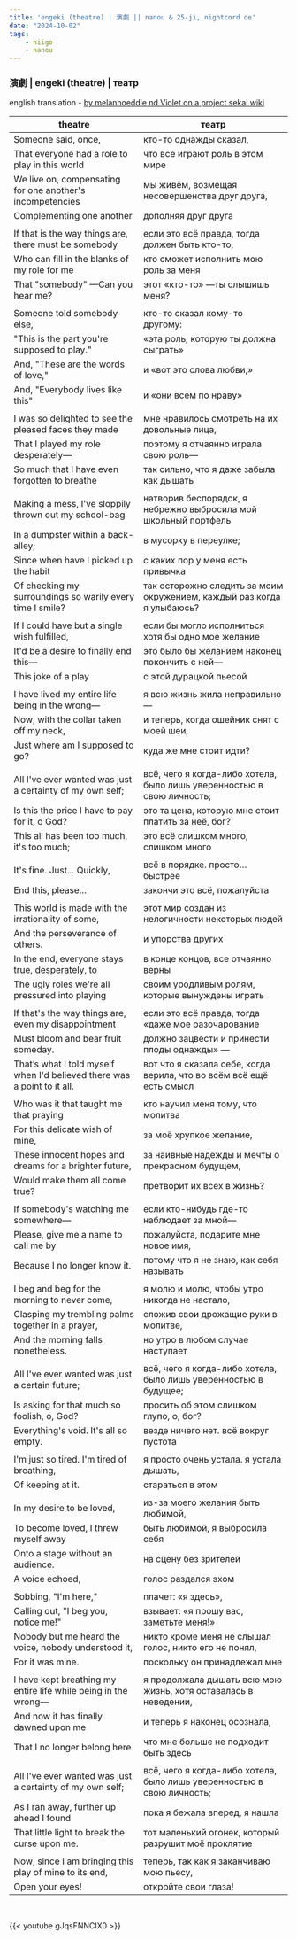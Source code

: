 ```yaml
---
title: 'engeki (theatre) | 演劇 || nanou & 25-ji, nightcord de'
date: "2024-10-02"
tags:
    - niigo
    - nanou
---
```


### 演劇 | engeki (theatre) | театр

english translation - [by melanhoeddie nd Violet on a project sekai wiki](https://projectsekai.fandom.com/wiki/Engeki)

theatre | театр
--|--
Someone said, once, | кто-то однажды сказал,
That everyone had a role to play in this world | что все играют роль в этом мире
We live on, compensating for one another's incompetencies | мы живём, возмещая несовершенства друг друга,
Complementing one another | дополняя друг друга
|||
If that is the way things are, there must be somebody | если это всё правда, тогда должен быть кто-то,
Who can fill in the blanks of my role for me | кто сможет исполнить мою роль за меня
That "somebody" —Can you hear me? | этот «кто-то» —ты слышишь меня? 
|||
Someone told somebody else, | кто-то сказал кому-то другому:
"This is the part you're supposed to play." | «эта роль, которую ты должна сыграть»
And, "These are the words of love," | и «вот это слова любви,»
And, "Everybody lives like this" | и «они всем по нраву»
|||
I was so delighted to see the pleased faces they made | мне нравилось смотреть на их довольные лица,
That I played my role desperately— | поэтому я отчаянно играла свою роль—
So much that I have even forgotten to breathe | так сильно, что я даже забыла как дышать
|||
Making a mess, I've sloppily thrown out my school-bag | натворив беспорядок, я небрежно выбросила мой школьный портфель
In a dumpster within a back-alley; | в мусорку в переулке;
Since when have I picked up the habit | с каких пор у меня есть привычка
Of checking my surroundings so warily every time I smile? | так осторожно следить за моим окружением, каждый раз когда я улыбаюсь?
|||
If I could have but a single wish fulfilled, | если бы могло исполниться хотя бы одно мое желание
It'd be a desire to finally end this— | это было бы желанием наконец покончить с ней—
This joke of a play | с этой дурацкой пьесой
|||
I have lived my entire life being in the wrong— | я всю жизнь жила неправильно—
Now, with the collar taken off my neck, | и теперь, когда ошейник снят с моей шеи,
Just where am I supposed to go? | куда же мне стоит идти? 
|||
All I've ever wanted was just a certainty of my own self; | всё, чего я когда-либо хотела, было лишь уверенностью в свою личность;
Is this the price I have to pay for it, o God? | это та цена, которую мне стоит платить за неё, бог?
This all has been too much, it's too much; | это всё слишком много, слишком много
|||
It's fine. Just... Quickly, | всё в порядке. просто… быстрее
End this, please... | закончи это всё, пожалуйста
|||
This world is made with the irrationality of some, | этот мир создан из нелогичности некоторых людей
And the perseverance of others. | и упорства других
In the end, everyone stays true, desperately, to | в конце концов, все отчаянно верны
The ugly roles we're all pressured into playing | своим уродливым ролям, которые вынуждены играть
|||
If that's the way things are, even my disappointment | если это всё правда, тогда «даже мое разочарование
Must bloom and bear fruit someday. | должно зацвести и принести плоды однажды» —
That’s what I told myself when I'd believed there was a point to it all. | вот что я сказала себе, когда верила, что во всём всё ещё есть смысл
|||
Who was it that taught me that praying | кто научил меня тому, что молитва
For this delicate wish of mine, | за моё хрупкое желание,
These innocent hopes and dreams for a brighter future, | за наивные надежды и мечты о прекрасном будущем,
Would make them all come true? | претворит их всех в жизнь?
|||
If somebody's watching me somewhere— | если кто-нибудь где-то наблюдает за мной—
Please, give me a name to call me by | пожалуйста, подарите мне новое имя,
Because I no longer know it. | потому что я не знаю, как себя называть
|||
I beg and beg for the morning to never come, | я молю и молю, чтобы утро никогда не настало,
Clasping my trembling palms together in a prayer, | сложив свои дрожащие руки в молитве,
And the morning falls nonetheless. | но утро в любом случае наступает
|||
All I've ever wanted was just a certain future; | всё, чего я когда-либо хотела, было лишь уверенностью в будущее;
Is asking for that much so foolish, o, God? | просить об этом слишком глупо, о, бог?
Everything's void. It's all so empty. | везде ничего нет. всё вокруг пустота
|||
I'm just so tired. I'm tired of breathing, | я просто очень устала. я устала дышать,
Of keeping at it. | стараться в этом
|||
In my desire to be loved, | из-за моего желания быть любимой,
To become loved, I threw myself away | быть любимой, я выбросила себя
Onto a stage without an audience. | на сцену без зрителей
A voice echoed, | голос раздался эхом
|||
Sobbing, "I'm here," | плачет: «я здесь»,
Calling out, "I beg you, notice me!" | взывает: «я прошу вас, заметьте меня!»
Nobody but me heard the voice, nobody understood it, | никто кроме меня не слышал голос, никто его не понял,
For it was mine. | поскольку он принадлежал мне
|||
I have kept breathing my entire life while being in the wrong— | я продолжала дышать всю мою жизнь, хотя оставалась в неведении,
And now it has finally dawned upon me | и теперь я наконец осознала,
That I no longer belong here. | что мне больше не подходит быть здесь
|||
All I've ever wanted was just a certainty of my own self; | всё, чего я когда-либо хотела, было лишь уверенностью в свою личность;
As I ran away, further up ahead I found | пока я бежала вперед, я нашла
That little light to break the curse upon me. | тот маленький огонек, который разрушит моё проклятие
|||
Now, since I am bringing this play of mine to its end, | теперь, так как я заканчиваю мою пьесу,
Open your eyes! | откройте свои глаза!

<br>

{{< youtube gJqsFNNCIX0 >}}